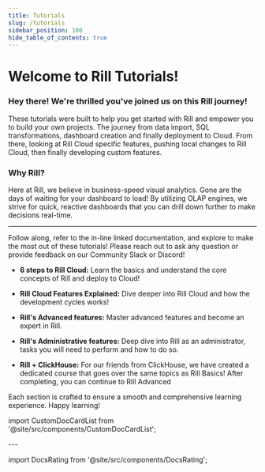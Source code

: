 ```yaml
---
title: Tutorials
slug: /tutorials
sidebar_position: 100
hide_table_of_contents: true
---
```


# Welcome to Rill Tutorials!

### Hey there! We're thrilled you've joined us on this Rill journey!

These tutorials were built to help you get started with Rill and empower you to build your own projects. The journey from data import, SQL transformations, dashboard creation and finally deployment to Cloud. From there, looking at Rill Cloud specific features, pushing local changes to Rill Cloud, then finally developing custom features.


### Why Rill?
Here at Rill, we believe in business-speed visual analytics. Gone are the days of waiting for your dashboard to load! By utilizing OLAP engines, we strive for quick, reactive dashboards that you can drill down further to make decisions real-time.


---
Follow along, refer to the in-line linked documentation, and explore to make the most out of these tutorials! Please reach out to ask any question or provide feedback on our Community Slack or Discord!

- **6 steps to Rill Cloud:** Learn the basics and understand the core concepts of Rill and deploy to Cloud!
- **Rill Cloud Features Explained:** Dive deeper into Rill Cloud and how the development cycles works!
- **Rill's Advanced features:** Master advanced features and become an expert in Rill.
- **Rill's Administrative features:** Deep dive into Rill as an administrator, tasks you will need to perform and how to do so.

- **Rill + ClickHouse:** For our friends from ClickHouse, we have created a dedicated course that goes over the same topics as Rill Basics! After completing, you can continue to Rill Advanced

Each section is crafted to ensure a smooth and comprehensive learning experience. Happy learning!

import CustomDocCardList from '@site/src/components/CustomDocCardList';

<CustomDocCardList />
---


import DocsRating from '@site/src/components/DocsRating';

<DocsRating />
